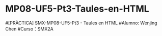 # MP08-UF5-Pt3-Taules-en-HTML
#[PRÀCTICA] SMX-MP08-UF5-Pt3 - Taules en HTML
#Alumno: Wenjing Chen
#Curso：SMX2A
